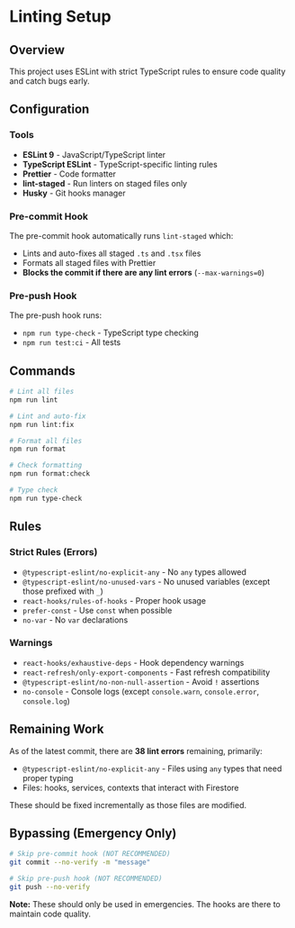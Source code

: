 # Linting Setup

## Overview

This project uses ESLint with strict TypeScript rules to ensure code quality and catch bugs early.

## Configuration

### Tools

- **ESLint 9** - JavaScript/TypeScript linter
- **TypeScript ESLint** - TypeScript-specific linting rules
- **Prettier** - Code formatter
- **lint-staged** - Run linters on staged files only
- **Husky** - Git hooks manager

### Pre-commit Hook

The pre-commit hook automatically runs `lint-staged` which:

- Lints and auto-fixes all staged `.ts` and `.tsx` files
- Formats all staged files with Prettier
- **Blocks the commit if there are any lint errors** (`--max-warnings=0`)

### Pre-push Hook

The pre-push hook runs:

- `npm run type-check` - TypeScript type checking
- `npm run test:ci` - All tests

## Commands

```bash
# Lint all files
npm run lint

# Lint and auto-fix
npm run lint:fix

# Format all files
npm run format

# Check formatting
npm run format:check

# Type check
npm run type-check
```

## Rules

### Strict Rules (Errors)

- `@typescript-eslint/no-explicit-any` - No `any` types allowed
- `@typescript-eslint/no-unused-vars` - No unused variables (except those prefixed with `_`)
- `react-hooks/rules-of-hooks` - Proper hook usage
- `prefer-const` - Use `const` when possible
- `no-var` - No `var` declarations

### Warnings

- `react-hooks/exhaustive-deps` - Hook dependency warnings
- `react-refresh/only-export-components` - Fast refresh compatibility
- `@typescript-eslint/no-non-null-assertion` - Avoid `!` assertions
- `no-console` - Console logs (except `console.warn`, `console.error`, `console.log`)

## Remaining Work

As of the latest commit, there are **38 lint errors** remaining, primarily:

- `@typescript-eslint/no-explicit-any` - Files using `any` types that need proper typing
- Files: hooks, services, contexts that interact with Firestore

These should be fixed incrementally as those files are modified.

## Bypassing (Emergency Only)

```bash
# Skip pre-commit hook (NOT RECOMMENDED)
git commit --no-verify -m "message"

# Skip pre-push hook (NOT RECOMMENDED)
git push --no-verify
```

**Note:** These should only be used in emergencies. The hooks are there to maintain code quality.
